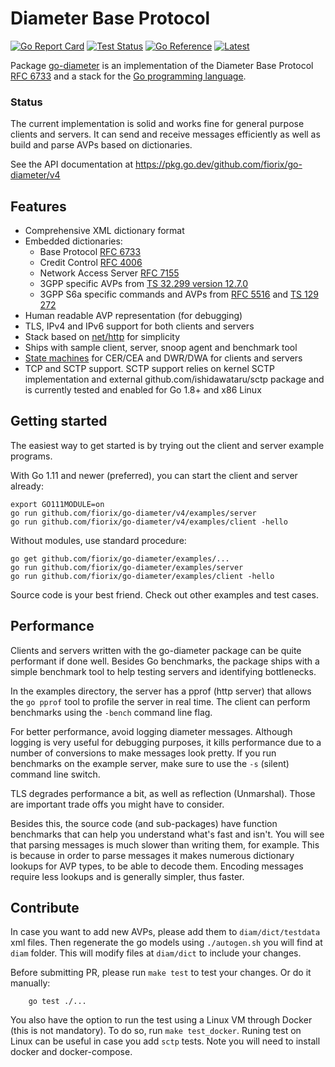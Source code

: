 # Diameter Base Protocol

[![Go Report Card](https://goreportcard.com/badge/github.com/fiorix/go-diameter)](https://goreportcard.com/report/github.com/fiorix/go-diameter)
[![Test Status](https://github.com/fiorix/go-diameter/actions/workflows/test.yaml/badge.svg)](https://github.com/fiorix/go-diameter/actions/workflows/test.yaml)
[![Go Reference](https://pkg.go.dev/badge/github.com/fiorix/go-diameter/v4.svg)](https://pkg.go.dev/github.com/fiorix/go-diameter/v4)
[![Latest](https://img.shields.io/github/v/tag/fiorix/go-diameter.svg?sort=semver&style=flat-square&label=latest)](https://github.com/fiorix/go-diameter/tags)

Package [go-diameter](https://pkg.go.dev/github.com/fiorix/go-diameter/v4) is an
implementation of the
Diameter Base Protocol [RFC 6733](http://tools.ietf.org/html/rfc6733)
and a stack for the [Go programming language](https://go.dev/).

### Status

The current implementation is solid and works fine for general purpose
clients and servers. It can send and receive messages efficiently as
well as build and parse AVPs based on dictionaries.

See the API documentation at https://pkg.go.dev/github.com/fiorix/go-diameter/v4

## Features

- Comprehensive XML dictionary format
- Embedded dictionaries:
  	* Base Protocol [RFC 6733](https://tools.ietf.org/html/rfc6733)
  	* Credit Control [RFC 4006](http://tools.ietf.org/html/rfc4006)
  	* Network Access Server [RFC 7155](http://tools.ietf.org/html/rfc7155)
  	* 3GPP specific AVPs from [TS 32.299 version 12.7.0](http://www.etsi.org/deliver/etsi_ts/132200_132299/132299/12.07.00_60/ts_132299v120700p.pdf)
  	* 3GPP S6a specific commands and AVPs from
  	  	[RFC 5516](https://tools.ietf.org/html/rfc5516) and
  	  	[TS 129 272](http://www.etsi.org/deliver/etsi_ts/129200_129299/129272/10.09.00_60/ts_129272v100900p.pdf)
- Human readable AVP representation (for debugging)
- TLS, IPv4 and IPv6 support for both clients and servers
- Stack based on [net/http](https://pkg.go.dev/net/http) for simplicity
- Ships with sample client, server, snoop agent and benchmark tool
- [State machines](http://tools.ietf.org/html/rfc6733#section-5.6) for CER/CEA and DWR/DWA for clients and servers
- TCP and SCTP support. SCTP support relies on kernel SCTP implementation and external github.com/ishidawataru/sctp
  package and is currently tested and enabled for Go 1.8+ and x86 Linux
  
## Getting started

The easiest way to get started is by trying out the client and server example programs.

With Go 1.11 and newer (preferred), you can start the client and server already:

```
export GO111MODULE=on
go run github.com/fiorix/go-diameter/v4/examples/server
go run github.com/fiorix/go-diameter/v4/examples/client -hello
```

Without modules, use standard procedure:

```
go get github.com/fiorix/go-diameter/examples/...
go run github.com/fiorix/go-diameter/examples/server
go run github.com/fiorix/go-diameter/examples/client -hello
```

Source code is your best friend. Check out other examples and test cases.

## Performance

Clients and servers written with the go-diameter package can be quite
performant if done well. Besides Go benchmarks, the package ships with
a simple benchmark tool to help testing servers and identifying bottlenecks.

In the examples directory, the server has a pprof (http server) that
allows the `go pprof` tool to profile the server in real time. The client
can perform benchmarks using the `-bench` command line flag.

For better performance, avoid logging diameter messages. Although logging
is very useful for debugging purposes, it kills performance due to a number
of conversions to make messages look pretty. If you run benchmarks on the
example server, make sure to use the `-s` (silent) command line switch.

TLS degrades performance a bit, as well as reflection (Unmarshal). Those are
important trade offs you might have to consider.

Besides this, the source code (and sub-packages) have function benchmarks
that can help you understand what's fast and isn't. You will see that
parsing messages is much slower than writing them, for example. This is
because in order to parse messages it makes numerous dictionary lookups
for AVP types, to be able to decode them. Encoding messages require less
lookups and is generally simpler, thus faster.

## Contribute

In case you want to add new AVPs, please add them to `diam/dict/testdata` xml
files. Then regenerate the go models using `./autogen.sh` you will find at 
`diam` folder. This will modify files at `diam/dict` to include your changes.

Before submitting PR, please run `make test` to test your changes. Or do it 
manually:

```
	go test ./...
```

You also have the option to run the test using a Linux VM through Docker (this
is not mandatory). To do so, run `make test_docker`. Runing test on Linux  can 
be useful in case you add `sctp` tests. Note you will need to install
docker and docker-compose.


